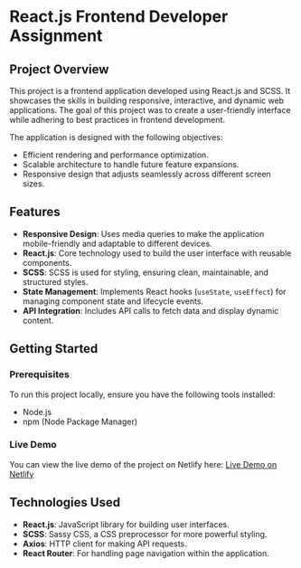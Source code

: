 # React.js Frontend Developer Assignment

## Project Overview
This project is a frontend application developed using React.js and SCSS. It showcases the skills in building responsive, interactive, and dynamic web applications. The goal of this project was to create a user-friendly interface while adhering to best practices in frontend development.

The application is designed with the following objectives:
- Efficient rendering and performance optimization.
- Scalable architecture to handle future feature expansions.
- Responsive design that adjusts seamlessly across different screen sizes.

## Features
- **Responsive Design**: Uses media queries to make the application mobile-friendly and adaptable to different devices.
- **React.js**: Core technology used to build the user interface with reusable components.
- **SCSS**: SCSS is used for styling, ensuring clean, maintainable, and structured styles.
- **State Management**: Implements React hooks (`useState`, `useEffect`) for managing component state and lifecycle events.
- **API Integration**: Includes API calls to fetch data and display dynamic content.

## Getting Started

### Prerequisites
To run this project locally, ensure you have the following tools installed:
- Node.js
- npm (Node Package Manager)

### Live Demo
You can view the live demo of the project on Netlify here:
[Live Demo on Netlify](https://67718ee75d0d594486a3e7ff--brilliant-kulfi-33a9ab.netlify.app/)

## Technologies Used
- **React.js**: JavaScript library for building user interfaces.
- **SCSS**: Sassy CSS, a CSS preprocessor for more powerful styling.
- **Axios**: HTTP client for making API requests.
- **React Router**: For handling page navigation within the application.
